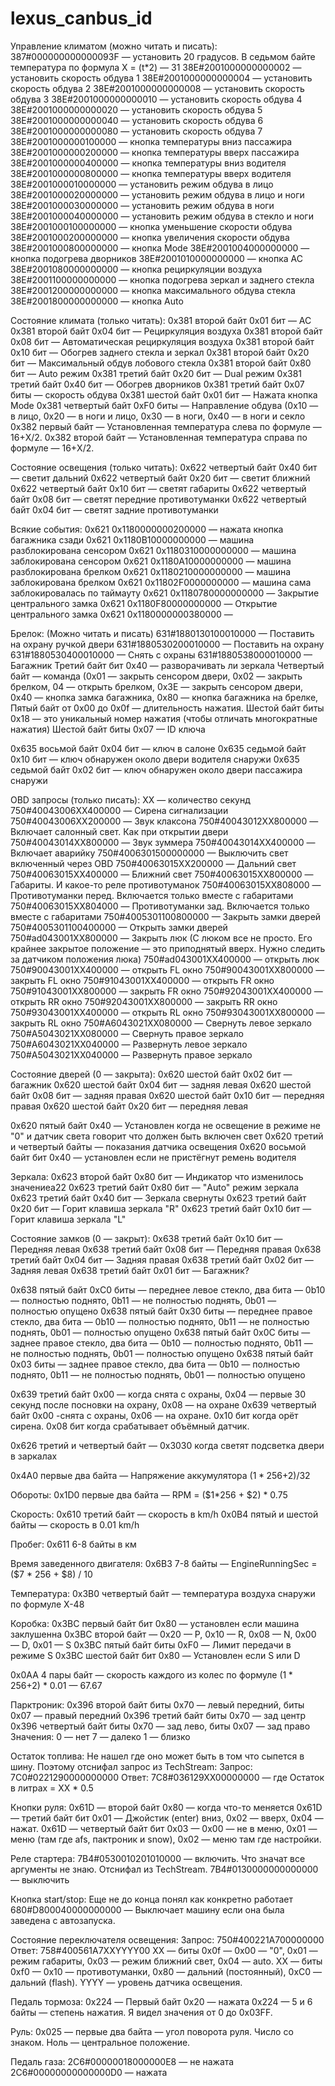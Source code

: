 # lexus_canbus_id



Управление климатом (можно читать и писать):
387#000000000000093F — установить 20 градусов. В седьмом байте температура по формула X = (t*2) — 31
38E#2001000000000002 — установить скорость обдува 1
38E#2001000000000004 — установить скорость обдува 2
38E#2001000000000008 — установить скорость обдува 3
38E#2001000000000010 — установить скорость обдува 4
38E#2001000000000020 — установить скорость обдува 5
38E#2001000000000040 — установить скорость обдува 6
38E#2001000000000080 — установить скорость обдува 7
38E#2001000000100000 — кнопка температуры вниз пассажира
38E#2001000000200000 — кнопка температуры вверх пассажира
38E#2001000000400000 — кнопка температуры вниз водителя
38E#2001000000800000 — кнопка температуры вверх водителя
38E#2001000010000000 — установить режим обдува в лицо
38E#2001000020000000 — установить режим обдува в лицо и ноги
38E#2001000030000000 — установить режим обдува в ноги
38E#2001000040000000 — установить режим обдува в стекло и ноги
38E#2001000100000000 — кнопка уменьшение скорости обдува
38E#2001000200000000 — кнопка увеличения скорости обдува
38E#2001000800000000 — кнопка Mode
38E#2001004000000000 — кнопка подогрева дворников
38E#2001010000000000 — кнопка AC
38E#2001080000000000 — кнопка рециркуляции воздуха
38E#2001100000000000 — кнопка подогрева зеркал и заднего стекла
38E#2001200000000000 — кнопка максимального обдува стекла
38E#2001800000000000 — кнопка Auto

Состояние климата (только читать):
0x381 второй байт 0x01 бит — AC
0x381 второй байт 0x04 бит — Рециркуляция воздуха
0x381 второй байт 0x08 бит — Автоматическая рециркуляция воздуха
0x381 второй байт 0x10 бит — Обогрев заднего стекла и зеркал
0x381 второй байт 0x20 бит — Максимальный обдув лобового стекла
0x381 второй байт 0x80 бит — Auto режим
0x381 третий байт 0x20 бит — Dual режим
0x381 третий байт 0x40 бит — Обогрев дворников
0x381 третий байт 0x07 биты — скорость обдува
0x381 шестой байт 0x01 бит — Нажата кнопка Mode
0x381 четвертый байт 0xF0 биты — Направление обдува (0x10 — в лицо, 0x20 — в ноги и лицо, 0x30 — в ноги, 0x40 — в ноги и секло
0x382 первый байт — Установленная температура слева по формуле — 16+X/2.
0x382 второй байт — Установленная температура справа по формуле — 16+X/2.

Состояние освещения (только читать):
0x622 четвертый байт 0x40 бит — светит дальний
0x622 четвертый байт 0x20 бит — светит ближний
0x622 четвертый байт 0x10 бит — светят габариты
0x622 четвертый байт 0x08 бит — светят передние противотуманки
0x622 четвертый байт 0x04 бит — светят задние противотуманки

Всякие события:
0x621 0x1180000000200000 — нажата кнопка багажника сзади
0x621 0x1180B10000000000 — машина разблокирована сенсором
0x621 0x1180310000000000 — машина заблокирована сенсором
0x621 0x1180A10000000000 — машина разблокирована брелком
0x621 0x1180210000000000 — машина заблокирована брелком
0x621 0x11802F0000000000 — машина сама заблокировалась по таймауту
0x621 0x1180780000000000 — Закрытие центрального замка
0x621 0x1180F80000000000 — Открытие центрального замка
0x621 0x1180000000380000 —

Брелок: (Можно читать и писать)
631#1880130100010000 — Поставить на охрану ручкой двери
631#1880530200010000 — Поставить на охрану
631#1880530400010000 — Снять с охраны
631#1880538000010000 — Багажник
Третий байт бит 0x40 — разворачивать ли зеркала
Четвертый байт — команда (0x01 — закрыть сенсором двери, 0x02 — закрыть брелком, 04 — открыть брелком, 0x3E — закрыть сенсором двери, 0x40 — кнопка замка багажника, 0x80 — кнопка багажника на брелке,
Пятый байт от 0x00 до 0x0f — длительность нажатия.
Шестой байт биты 0x18 — это уникальный номер нажатия (чтобы отличать многократные нажатия)
Шестой байт биты 0x07 — ID ключа

0x635 восьмой байт 0x04 бит — ключ в салоне
0x635 седьмой байт 0x10 бит — ключ обнаружен около двери водителя снаружи
0x635 седьмой байт 0x02 бит — ключ обнаружен около двери пассажира снаружи

OBD запросы (только писать):
XX — количество секунд
750#40043006XX400000 — Сирена сигнализации
750#40043006XX200000 — Звук клаксона
750#40043012XX800000 — Включает салонный свет. Как при открытии двери
750#40043014XX800000 — Звук зуммера
750#40043014XX400000 — Включает аварийку
750#4006301500000000 — Выключить свет включенный через OBD
750#40063015XX200000 — Дальний свет
750#40063015XX400000 — Ближний свет
750#40063015XX800000 — Габариты. И какое-то реле противотуманок
750#40063015XX808000 — Противотуманки перед. Включается только вместе с габаритами
750#40063015XX804000 — Противотуманки зад. Включается только вместе с габаритами
750#4005301100800000 — Закрыть замки дверей
750#4005301100400000 — Открыть замки дверей
750#ad043001XX800000 — Закрыть люк (С люком все не просто. Его крайнее закрытое положение — это приподнятый вверх. Нужно следить за датчиком положения люка)
750#ad043001XX400000 — открыть люк
750#90043001XX400000 — открыть FL окно
750#90043001XX800000 — закрыть FL окно
750#91043001XX400000 — открыть FR окно
750#91043001XX800000 — закрыть FR окно
750#92043001XX400000 — открыть RR окно
750#92043001XX800000 — закрыть RR окно
750#93043001XX400000 — открыть RL окно
750#93043001XX800000 — закрыть RL окно
750#A6043021XX080000 — Свернуть левое зеркало
750#A5043021XX080000 — Свернуть правое зеркало
750#A6043021XX040000 — Развернуть левое зеркало
750#A5043021XX040000 — Развернуть правое зеркало

Состояние дверей (0 — закрыта):
0x620 шестой байт 0x02 бит — багажник
0x620 шестой байт 0x04 бит — задняя левая
0x620 шестой байт 0x08 бит — задняя правая
0x620 шестой байт 0x10 бит — передняя правая
0x620 шестой байт 0x20 бит — передняя левая

0x620 пятый байт 0x40 — Установлен когда не освещение в режиме не "0" и датчик света говорит что должен быть включен свет
0x620 третий и четвертый байты — показания датчика освещения
0x620 восьмой байт бит 0x40 — установлен если не пристёгнут ремень водителя

Зеркала:
0x623 второй байт 0x80 бит — Индикатор что изменилось значениеа22
0x623 третий байт 0x80 бит — "Auto" режим зеркала
0x623 третий байт 0x40 бит — Зеркала свернуты
0x623 третий байт 0x20 бит — Горит клавиша зеркала "R"
0x623 третий байт 0x10 бит — Горит клавиша зеркала "L"

Состояние замков (0 — закрыт):
0x638 третий байт 0x10 бит — Передняя левая
0x638 третий байт 0x08 бит — Передняя правая
0x638 третий байт 0x04 бит — Задняя правая
0x638 третий байт 0x02 бит — Задняя левая
0x638 третий байт 0x01 бит — Багажник?

0x638 пятый байт 0xC0 биты — переднее левое стекло, два бита — 0b10 — полностью поднято, 0b11 — не полностью поднять, 0b01 — полностью опущено
0x638 пятый байт 0x30 биты — переднее правое стекло, два бита — 0b10 — полностью поднято, 0b11 — не полностью поднять, 0b01 — полностью опущено
0x638 пятый байт 0x0С биты — заднее правое стекло, два бита — 0b10 — полностью поднято, 0b11 — не полностью поднять, 0b01 — полностью опущено
0x638 пятый байт 0x03 биты — заднее правое стекло, два бита — 0b10 — полностью поднято, 0b11 — не полностью поднять, 0b01 — полностью опущено

0x639 третий байт 0x00 — когда снята с охраны, 0x04 — первые 30 секунд после посновки на охрану, 0x08 — на охране
0x639 четвертый байт 0x00 -снята с охраны, 0x06 — на охране. 0x10 бит когда орёт сирена. 0x08 бит когда срабатывает объёмный датчик.

0x626 третий и четвертый байт — 0x3030 когда светят подсветка двери в заркалах

0x4A0 первые два байта — Напряжение аккумулятора ($1*256+$2)/32

Обороты:
0x1D0 первые два байта — RPM = ($1*256 + $2) * 0.75

Скорость:
0x610 третий байт — скорость в km/h
0x0B4 пятый и шестой байты — скорость в 0.01 km/h

Пробег:
0x611 6-8 байты в км

Время заведенного двигателя:
0x6B3 7-8 байты — EngineRunningSec = ($7 * 256 + $8) / 10

Температура:
0x3B0 четвертый байт — температура воздуха снаружи по формуле X-48

Коробка:
0x3BC первый байт бит 0x80 — установлен если машина заклушенна
0x3BC второй байт — 0x20 — P, 0x10 — R, 0x08 — N, 0x00 — D, 0x01 — S
0x3BC пятый байт биты 0xF0 — Лимит передачи в режиме S
0x3BC шестой байт бит 0x80 — Установлен если S или D

0x0AA 4 пары байт — скорость каждого из колес по формуле ($1*256+$2) * 0.01 — 67.67

Парктроник:
0x396 второй байт биты 0x70 — левый передний, биты 0x07 — правый передний
0x396 третий байт биты 0x70 — зад центр
0x396 четвертый байт биты 0x70 — зад лево, биты 0x07 — зад право
Значения:
0 — нет
7 — далеко
1 — близко

Остаток топлива:
Не нашел где оно может быть в том что сыпется в шину. Поэтому отснифал запрос из TechStream:
Запрос: 7C0#0221290000000000
Ответ: 7C8#036129XX00000000 — где Остаток в литрах = XX * 0.5

Кнопки руля:
0x61D — второй байт 0x80 — когда что-то меняется
0x61D — третий байт бит 0x01 — Джойстик (enter) вниз, 0x02 — вверх, 0x04 — нажат.
0x61D — четвертый байт бит 0x03 — 0x00 — не в меню, 0x01 — меню (там где afs, пактроник и snow), 0x02 — меню там где настройки.

Реле стартера:
7B4#0530010201010000 — включить. Что значат все аргументы не знаю. Отснифал из TechStream.
7B4#0130000000000000 — выключить

Кнопка start/stop:
Еще не до конца понял как конкретно работает
680#D800040000000000 — Выключает машину если она была заведена с автозапуска.

Состояние переключателя освещения:
Запрос: 750#400221A700000000
Ответ: 758#400561A7XXYYYY00
XX — биты 0x0f — 0x00 — "0", 0x01 — режим габариты, 0x03 — режим ближний свет, 0x04 — auto.
XX — биты 0xf0 — 0x10 — противотуманки, 0x80 — дальний (постоянный), 0xС0 — дальний (flash).
YYYY — уровень датчика освещения.

Педаль тормоза:
0x224 — Первый байт 0x20 — нажата
0x224 — 5 и 6 байты — степень нажатия. Я видел значения от 0 до 0x03FF.

Руль:
0x025 — первые два байта — угол поворота руля. Число со знаком. Ноль — центральное положение.

Педаль газа:
2C6#00000018000000E8 — не нажата
2C6#00000000000000D0 — нажата

